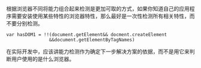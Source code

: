 根据浏览器不同将能力组合起来检测是更加可取的方式，如果你知道自己的应用程序需要安装使用某些特性的浏览器特性，那么最好是一次性检测所有相关特性，而不要分别检测。

```
var hasDOM1 = !!(document.getElement&& docment.createElement
                &&document.getElementByTagNames)
```

在实际开发中，应该讲能力检测作为确定下一步解决方案的依据，而不是用它来判断用户使用的是什么浏览器。







